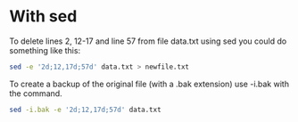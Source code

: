 <!-- TITLE: Delete lines from file -->
# With sed

To delete lines 2, 12-17 and line 57 from file data.txt using sed you could do something like this:


```sh
sed -e '2d;12,17d;57d' data.txt > newfile.txt
```

To create a backup of the original file (with a .bak extension) use -i.bak with the command.

```sh
sed -i.bak -e '2d;12,17d;57d' data.txt
```
